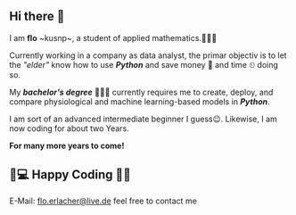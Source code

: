 ## Hi there 👋


I am **flo** ~kusnp~, a student of applied mathematics.👨🏻‍🔬

Currently working in a company as data analyst, the primar objectiv is to let the _"elder"_ know how to use ***Python*** and save money 💸 and time ⏲ doing so. 

My ***bachelor's degree*** 👨🏻‍🎓 currently requires me to create, deploy, and compare physiological and machine learning-based models in ***Python***.

I am sort of an advanced intermediate beginner I guess😉. Likewise, I am now coding for about two Years.

**For many more years to come!**

## 🎇💻 **Happy Coding** 👾🎨

E-Mail: flo.erlacher@live.de
feel free to contact me
